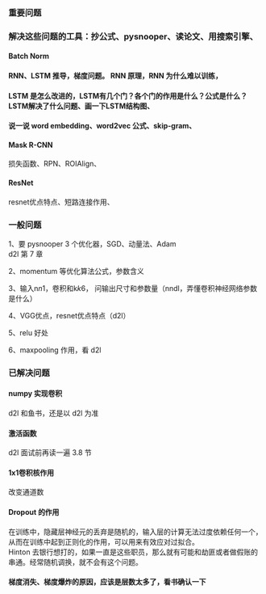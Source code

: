 

### 重要问题  

### 解决这些问题的工具：抄公式、pysnooper、读论文、用搜索引擎、  

#### Batch Norm  

#### RNN、LSTM 推导，梯度问题。 RNN 原理，RNN 为什么难以训练，

#### LSTM 是怎么改进的，LSTM有几个门？各个门的作用是什么？公式是什么？LSTM解决了什么问题、画一下LSTM结构图、

#### 说一说 word embedding、word2vec 公式、skip-gram、

#### Mask R-CNN
损失函数、RPN、ROIAlign、

#### ResNet
resnet优点特点、短路连接作用、


### 一般问题  

1、要 pysnooper 3 个优化器，SGD、动量法、Adam  
d2l 第 7 章  

2、momentum 等优化算法公式，参数含义  

3、输入n*n*1，卷积和k*k*6， 问输出尺寸和参数量（nndl，弄懂卷积神经网络参数是什么）  

4、VGG优点，resnet优点特点（d2l）  

5、relu 好处  

6、maxpooling 作用，看 d2l



### 已解决问题

#### numpy 实现卷积  
d2l 和鱼书，还是以 d2l 为准  

#### 激活函数
d2l 面试前再读一遍 3.8 节  

#### 1x1卷积核作用
改变通道数  

#### Dropout 的作用
在训练中，隐藏层神经元的丢弃是随机的，输入层的计算无法过度依赖任何一个，从而在训练中起到正则化的作用，可以用来有效应对过拟合。  
Hinton 去银行想打的，如果一直是这些职员，那么就有可能和劫匪或者做假账的串通。经常随机调换，就不会有这个问题。  


#### 梯度消失、梯度爆炸的原因，应该是层数太多了，看书确认一下








